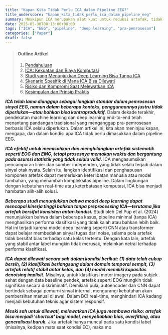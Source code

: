 ```yaml
---
title: "Kapan Kita Tidak Perlu ICA dalam Pipeline EEG?"
title_underscore: "kapan_kita_tidak_perlu_ica_dalam_pipeline_eeg"
summary: Meskipun ICA merupakan alat kuat untuk reduksi artefak, tidak semua skenario analisis EEG membutuhkannya—beberapa kondisi justru lebih efektif tanpa ICA.
date: 2025-05-30T00:13:00+08:00
tags: ["ICA", "EEG", "pipeline", "deep learning", "pra-pemrosesan"]
categories: ["Paper"]
draft: false
---
```


> #### Outline Artikel  
> 1. [Pendahuluan](#pendahuluan)  
> 2. [ICA: Kekuatan dan Biaya Komputasi](#ica-kekuatan-dan-biaya-komputasi)  
> 3. [Studi yang Menunjukkan Deep Learning Bisa Tanpa ICA](#studi-yang-menunjukkan-deep-learning-bisa-tanpa-ica)  
> 4. [Skenario Spesifik di Mana ICA Bisa Dilewati](#skenario-spesifik-di-mana-ica-bisa-dilewati)  
> 5. [Risiko dan Kompromi Saat Melewatkan ICA](#risiko-dan-kompromi-saat-melewatkan-ica)  
> 6. [Kesimpulan dan Prinsip Praktis](#kesimpulan-dan-prinsip-praktis)

<a id="pendahuluan"></a>
***ICA telah lama dianggap sebagai langkah standar dalam pemrosesan sinyal EEG, namun dalam beberapa konteks, penggunaannya justru tidak diperlukan—atau bahkan bisa kontraproduktif.*** Dalam dekade terakhir, pendekatan machine learning dan deep learning end-to-end telah menantang pandangan tradisional yang menganggap pra-pemrosesan berbasis ICA selalu diperlukan. Dalam artikel ini, kita akan meninjau kapan, mengapa, dan dalam kondisi apa ICA tidak perlu dimasukkan dalam pipeline EEG.

<a id="ica-kekuatan-dan-biaya-komputasi"></a>
***ICA efektif untuk memisahkan dan menghilangkan artefak sistematik seperti EOG dan EMG, tetapi prosesnya memakan waktu dan bergantung pada asumsi statistik yang tidak selalu valid.*** ICA mengasumsikan pencampuran linier dan sumber independen, yang tidak selalu terjadi dalam sinyal otak nyata. Selain itu, langkah identifikasi dan penghapusan komponen artefak dapat memerlukan keterlibatan manusia atau model tambahan, yang menambah kompleksitas pipeline. Dalam lingkungan dengan kebutuhan real-time atau keterbatasan komputasi, ICA bisa menjadi hambatan alih-alih solusi.

<a id="studi-yang-menunjukkan-deep-learning-bisa-tanpa-ica"></a>
***Beberapa studi menunjukkan bahwa model deep learning dapat mencapai kinerja tinggi bahkan tanpa preprocessing ICA—terutama jika artefak bersifat konsisten antar-kondisi.*** Studi oleh Del Pup et al. (2024) menunjukkan bahwa dalam beberapa kasus, pipeline minimal (tanpa ICA) menghasilkan performa klasifikasi yang tidak kalah atau bahkan lebih baik. Hal ini terjadi karena model deep learning seperti CNN atau transformer dapat belajar membedakan sinyal tugas dari noise, selama pola artefak tidak bersifat bias terhadap satu kelas tertentu. Dengan kata lain, artefak yang stabil antar label mungkin tidak merusak, melainkan netral terhadap performa klasifikasi.

<a id="skenario-spesifik-di-mana-ica-bisa-dilewati"></a>
***ICA dapat dilewati secara sah dalam kondisi berikut: (1) data telah cukup bersih, (2) klasifikasi berlangsung dalam domain temporal sempit, (3) artefak relatif stabil antar kelas, dan (4) model memiliki kapasitas denoising implisit.*** Misalnya, untuk klasifikasi motor imagery pada subjek sehat dengan data baseline pendek, artefak seperti EOG mungkin tidak signifikan secara diskriminatif. Demikian pula, autoencoder dan CNN dapat bertindak sebagai pemurni sinyal internal, mengurangi kebutuhan akan pembersihan manual di awal. Dalam BCI real-time, menghindari ICA kadang menjadi kebutuhan teknis agar sistem responsif.

<a id="risiko-dan-kompromi-saat-melewatkan-ica"></a>
***Meski sah untuk dilewati, melewatkan ICA juga membawa risiko: artefak bisa menjadi 'shortcut' bagi model, menyebabkan bias, overfitting, atau generalisasi buruk.*** Jika artefak hanya muncul pada satu kondisi label (misalnya, kedipan mata saat kondisi EC), maka mo
